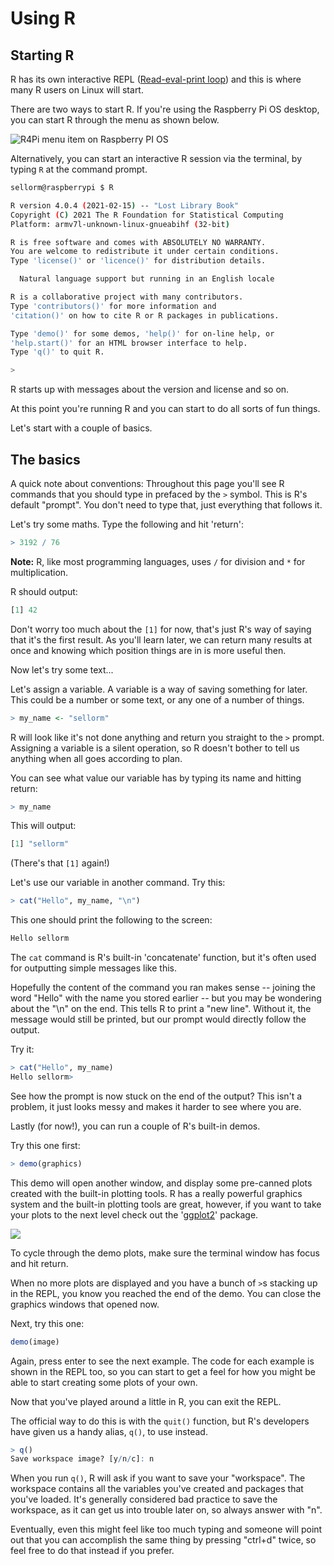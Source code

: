 # Using R

## Starting R

R has its own interactive REPL ([Read-eval-print loop](https://en.wikipedia.org/wiki/Read–eval–print_loop)) and this
is where many R users on Linux will start.

There are two ways to start R. If you're using the Raspberry Pi OS desktop, you can start R through the menu as shown below.

![R4Pi menu item on Raspberry PI OS](../assets/images/docs/r4pi_menu.png)

Alternatively, you can start an interactive R session via the terminal, by typing `R` at the command prompt.

```bash
sellorm@raspberrypi $ R

R version 4.0.4 (2021-02-15) -- "Lost Library Book"
Copyright (C) 2021 The R Foundation for Statistical Computing
Platform: armv7l-unknown-linux-gnueabihf (32-bit)

R is free software and comes with ABSOLUTELY NO WARRANTY.
You are welcome to redistribute it under certain conditions.
Type 'license()' or 'licence()' for distribution details.

  Natural language support but running in an English locale

R is a collaborative project with many contributors.
Type 'contributors()' for more information and
'citation()' on how to cite R or R packages in publications.

Type 'demo()' for some demos, 'help()' for on-line help, or
'help.start()' for an HTML browser interface to help.
Type 'q()' to quit R.

> 
```


R starts up with messages about the version and license and so on.

At this point you're running R and you can start to do all sorts of fun things.

Let's start with a couple of basics. 

## The basics

A quick note about conventions: Throughout this page you'll see R commands that you should type in prefaced by the
`>` symbol. This is R's default "prompt". You don't need to type that, just everything that follows it.

Let's try some maths. Type the following and hit 'return':

```R
> 3192 / 76
```

**Note:** R, like most programming languages, uses `/` for division and `*` for multiplication.

R should output:

```R
[1] 42
```

Don't worry too much about the `[1]` for now, that's just R's way of saying that it's the first result. As you'll learn
later, we can return many results at once and knowing which position things are in is more useful then.

Now let's try some text...

Let's assign a variable. A variable is a way of saving something for later. This could be a number or some text, or any
one of a number of things.

```R
> my_name <- "sellorm"
```

R will look like it's not done anything and return you straight to the `>` prompt. Assigning a variable is a silent
operation, so R doesn't bother to tell us anything when all goes according to plan.

You can see what value our variable has by typing its name and hitting return:

```R
> my_name
```

This will output:

```R
[1] "sellorm"
```

(There's that `[1]` again!)

Let's use our variable in another command. Try this:

```R
> cat("Hello", my_name, "\n")
```

This one should print the following to the screen:

```R
Hello sellorm
```

The `cat` command is R's built-in 'concatenate' function, but it's often used for outputting simple messages like this.

Hopefully the content of the command you ran makes sense -- joining the word "Hello" with the name you stored earlier -- 
but you may be wondering about the "\n" on the end. This tells R to print a "new line". Without it, the message would
still be printed, but our prompt would directly follow the output. 

Try it:

```R
> cat("Hello", my_name)
Hello sellorm>
```

See how the prompt is now stuck on the end of the output? This isn't a problem, it just looks messy and makes it harder
to see where you are.

Lastly (for now!), you can run a couple of R's built-in demos.

Try this one first:

```R
> demo(graphics)
```

This demo will open another window, and display some pre-canned plots created with the built-in plotting tools. R has a
really powerful graphics system and the built-in plotting tools are great, however, if you want to take your plots to
the next level check out the '[ggplot2](https://ggplot2.tidyverse.org)' package.

![](../assets/images/using_r_demo_screenshot.png)

To cycle through the demo plots, make sure the terminal window has focus and hit return.

When no more plots are displayed and you have a bunch of `>`s stacking up in the REPL, you know you reached the end of
the demo. You can close the graphics windows that opened now.

Next, try this one:

```R
demo(image)
```

Again, press enter to see the next example. The code for each example is shown in the REPL too, so you can start to get
a feel for how you might be able to start creating some plots of your own.

Now that you've played around a little in R, you can exit the REPL.

The official way to do this is with the `quit()` function, but R's developers have given us a handy alias, `q()`, to use
instead.

```R
> q()
Save workspace image? [y/n/c]: n
```

When you run `q()`, R will ask if you want to save your "workspace". The workspace contains all the variables you've created
and packages that you've loaded. It's generally considered bad practice to save the workspace, as it can get us
into trouble later on, so always answer with "n".

Eventually, even this might feel like too much typing and someone will point out that you can accomplish the same thing
by pressing "ctrl+d" twice, so feel free to do that instead if you prefer.


